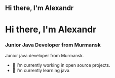 ## Hi there, I'm Alexandr

<div id="header" aligh="center">
  <h1>Hi there, I'm Alexandr</h1>
  <h3> Junior Java Developer from Murmansk</h3>
</div>
Junior java developer from Murmansk.

- 🔭 I’m currently working in open source projects.
- 🌱 I’m currently learning java.
